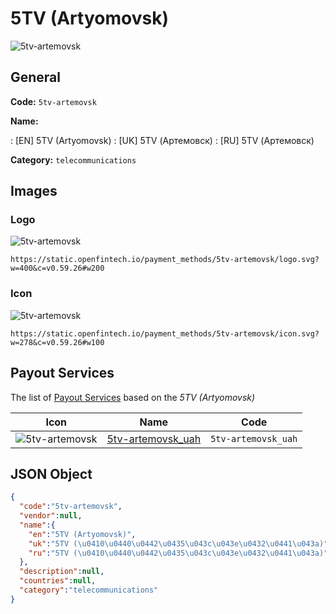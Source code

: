 
# 5TV (Artyomovsk) 
![5tv-artemovsk](https://static.openfintech.io/payment_methods/5tv-artemovsk/logo.svg?w=400&c=v0.59.26#w200)  

## General 
**Code:** `5tv-artemovsk` 
 
**Name:** 
 
:	[EN] 5TV (Artyomovsk) 
:	[UK] 5TV (Артемовск) 
:	[RU] 5TV (Артемовск) 
 
**Category:** `telecommunications` 
 

## Images 

### Logo 
![5tv-artemovsk](https://static.openfintech.io/payment_methods/5tv-artemovsk/logo.svg?w=400&c=v0.59.26#w200)  

```
https://static.openfintech.io/payment_methods/5tv-artemovsk/logo.svg?w=400&c=v0.59.26#w200
```  

### Icon 
![5tv-artemovsk](https://static.openfintech.io/payment_methods/5tv-artemovsk/icon.svg?w=278&c=v0.59.26#w100)  

```
https://static.openfintech.io/payment_methods/5tv-artemovsk/icon.svg?w=278&c=v0.59.26#w100
```  

## Payout Services 
 
The list of [Payout Services](/payout-services/) based on the _5TV (Artyomovsk)_ 

|Icon|Name|Code| 
|:---:|:---:|:---:| 
|![5tv-artemovsk](https://static.openfintech.io/payout_methods/5tv-artemovsk/icon.svg?w=278&c=v0.59.26#w40) |[5tv-artemovsk_uah](/payout-services/5tv-artemovsk_uah/)|`5tv-artemovsk_uah`| 
 

## JSON Object 

```json
{
  "code":"5tv-artemovsk",
  "vendor":null,
  "name":{
    "en":"5TV (Artyomovsk)",
    "uk":"5TV (\u0410\u0440\u0442\u0435\u043c\u043e\u0432\u0441\u043a)",
    "ru":"5TV (\u0410\u0440\u0442\u0435\u043c\u043e\u0432\u0441\u043a)"
  },
  "description":null,
  "countries":null,
  "category":"telecommunications"
}
```  
